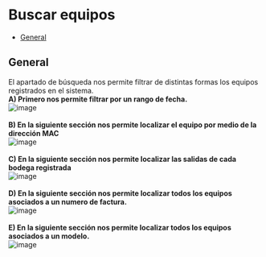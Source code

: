 # Buscar equipos
 - [General](#head1)


## <a name="head1">General</a>
El apartado de búsqueda nos permite filtrar de distintas formas los equipos registrados en el sistema.<br>
**A) Primero nos permite filtrar por un rango de fecha.**<br>
![image](/images/docs/equipment/search_1.png)<br><br>
**B) En la siguiente sección nos permite localizar el equipo por medio de la dirección MAC**<br>
![image](/images/docs/equipment/search_2.png)<br><br>
**C) En la siguiente sección nos permite localizar las salidas de cada bodega registrada**<br>
![image](/images/docs/equipment/search_3.png)<br><br>
**D) En la siguiente sección nos permite localizar todos los equipos asociados a un numero de factura.**<br>
![image](/images/docs/equipment/search_4.png)<br><br>
**E) En la siguiente sección nos permite localizar todos los equipos asociados a un modelo.**<br>
![image](/images/docs/equipment/search_5.png)<br><br>
